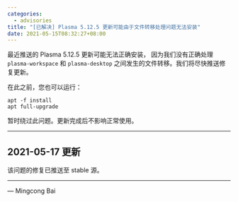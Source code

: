 ```yaml
---
categories:
  - advisories
title: "[已解决] Plasma 5.12.5 更新可能由于文件转移处理问题无法安装"
date: 2021-05-15T08:32:27+08:00
---
```


最近推送的 Plasma 5.12.5 更新可能无法正确安装，
因为我们没有正确处理 `plasma-workspace` 和 `plasma-desktop`
之间发生的文件转移。我们将尽快推送修复更新。

在此之前，您也可以运行：

    apt -f install
    apt full-upgrade

暂时绕过此问题。更新完成后不影响正常使用。

----

2021-05-17 更新
---------------

该问题的修复已推送至 stable 源。

----

— Mingcong Bai
